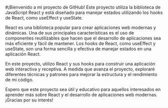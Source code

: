 #¡Bienvenido a mi proyecto de GitHub! Este proyecto utiliza la biblioteca de JavaScript React y está diseñado para manejar estados utilizando los hooks de React, como useEffect y useState.

React es una biblioteca popular para crear aplicaciones web modernas y dinámicas. Una de sus principales características es el uso de componentes reutilizables que hacen que el desarrollo de aplicaciones sea más eficiente y fácil de mantener. Los hooks de React, como useEffect y useState, son una forma sencilla y efectiva de manejar estados en una aplicación React.

En este proyecto, utilizo React y sus hooks para construir una aplicación web interactiva y receptiva. A medida que avanza el proyecto, exploraré diferentes técnicas y patrones para mejorar la estructura y el rendimiento de mi código.

Espero que este proyecto sea útil y educativo para aquellos interesados en aprender más sobre React y el desarrollo de aplicaciones web modernas. ¡Gracias por su interés!
